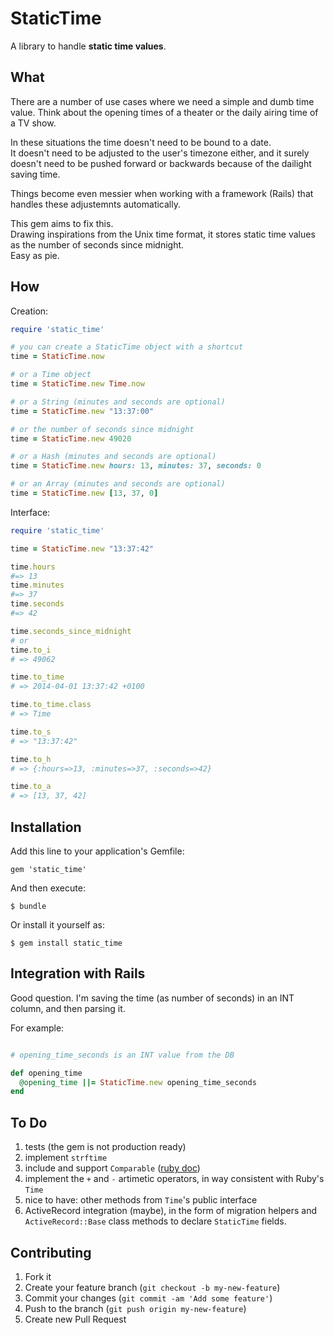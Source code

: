 # StaticTime

A library to handle __static time values__.  

## What

There are a number of use cases where we need a simple and dumb time value. Think about the opening times of a theater or the daily airing time of a TV show.  

In these situations the time doesn't need to be bound to a date.  
It doesn't need to be adjusted to the user's timezone either, and it surely doesn't need to be pushed forward or backwards because of the dailight saving time.

Things become even messier when working with a framework (Rails) that handles these adjustemnts automatically.  

This gem aims to fix this.  
Drawing inspirations from the Unix time format, it stores static time values as the number of seconds since midnight.  
Easy as pie.


## How


Creation:

```ruby
require 'static_time'

# you can create a StaticTime object with a shortcut
time = StaticTime.now

# or a Time object
time = StaticTime.new Time.now

# or a String (minutes and seconds are optional)
time = StaticTime.new "13:37:00"

# or the number of seconds since midnight
time = StaticTime.new 49020

# or a Hash (minutes and seconds are optional)
time = StaticTime.new hours: 13, minutes: 37, seconds: 0

# or an Array (minutes and seconds are optional)
time = StaticTime.new [13, 37, 0]

```

Interface:

```ruby
require 'static_time'

time = StaticTime.new "13:37:42"

time.hours
#=> 13
time.minutes
#=> 37
time.seconds
#=> 42

time.seconds_since_midnight
# or
time.to_i
# => 49062

time.to_time
# => 2014-04-01 13:37:42 +0100

time.to_time.class
# => Time

time.to_s
# => "13:37:42"

time.to_h
# => {:hours=>13, :minutes=>37, :seconds=>42}

time.to_a
# => [13, 37, 42]

```

## Installation

Add this line to your application's Gemfile:

    gem 'static_time'

And then execute:

    $ bundle

Or install it yourself as:

    $ gem install static_time



## Integration with Rails

Good question.
I'm saving the time (as number of seconds) in an INT column, and then parsing it.  

For example:

```ruby

# opening_time_seconds is an INT value from the DB

def opening_time
  @opening_time ||= StaticTime.new opening_time_seconds
end

```


## To Do

1. tests (the gem is not production ready)
2. implement `strftime`
3. include and support `Comparable` ([ruby doc](http://ruby-doc.org/core-2.1.0/Comparable.html))
4. implement the `+` and `-` artimetic operators, in way consistent with Ruby's `Time`
5. nice to have: other methods from `Time`'s public interface
6. ActiveRecord integration (maybe), in the form of migration helpers and `ActiveRecord::Base` class methods to declare `StaticTime` fields.






## Contributing

1. Fork it
2. Create your feature branch (`git checkout -b my-new-feature`)
3. Commit your changes (`git commit -am 'Add some feature'`)
4. Push to the branch (`git push origin my-new-feature`)
5. Create new Pull Request
